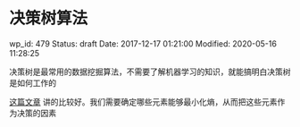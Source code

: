 # 决策树算法

wp_id: 479
Status: draft
Date: 2017-12-17 01:21:00
Modified: 2020-05-16 11:28:25

决策树是最常用的数据挖掘算法，不需要了解机器学习的知识，就能搞明白决策树是如何工作的

[这篇文章][1] 讲的比较好。我们需要确定哪些元素能够最小化熵，从而把这些元素作为决策的因素

[1]: http://liuzhiqiangruc.iteye.com/blog/1601922
